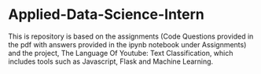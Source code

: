 # Applied-Data-Science-Intern
This is repository is based on the assignments (Code Questions provided in the pdf with answers provided in the ipynb notebook under Assignments) and the project, The Language Of Youtube: Text Classification, which includes tools such as Javascript, Flask and Machine Learning.
